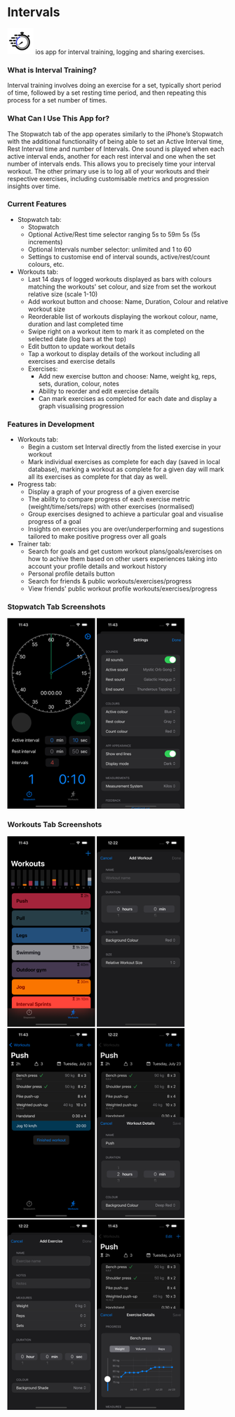 #  Intervals 
<img src="https://github.com/dccunning/Intervals/blob/main/Interval%20Stopwatch/Assets.xcassets/AppIcon.appiconset/icon_v3.png" alt="App Icon" width="60"/>
ios app for interval training, logging and sharing exercises.

### What is Interval Training?
Interval training involves doing an exercise for a set, typically short period of time, followed by a set resting time period, and then repeating this process for a set number of times.


### What Can I Use This App for?
The Stopwatch tab of the app operates similarly to the iPhone’s Stopwatch with the additional functionality of being able to set an Active Interval time, Rest Interval time and number of Intervals. One sound is played when each active interval ends, another for each rest interval and one when the set number of intervals ends. This allows you to precisely time your interval workout. The other primary use is to log all of your workouts and their respective exercises, including customisable metrics and progression insights over time.

### Current Features
- Stopwatch tab:
    - Stopwatch 
    - Optional Active/Rest time selector ranging 5s to 59m 5s (5s increments)
    - Optional Intervals number selector: unlimited and 1 to 60
    - Settings to customise end of interval sounds, active/rest/count colours, etc.
- Workouts tab:
    - Last 14 days of logged workouts displayed as bars with colours matching the workouts' set colour, and size from set the workout relative size (scale 1-10)
    - Add workout button and choose: Name, Duration, Colour and relative workout size
    - Reorderable list of workouts displaying the workout colour, name, duration and last completed time
    - Swipe right on a workout item to mark it as completed on the selected date (log bars at the top)
    - Edit button to update workout details
    - Tap a workout to display details of the workout including all exercises and exercise details
    - Exercises:
        - Add new exercise button and choose: Name, weight kg, reps, sets, duration, colour, notes
        - Ability to reorder and edit exercise details
        - Can mark exercises as completed for each date and display a graph visualising progression

### Features in Development
- Workouts tab:
    - Begin a custom set Interval directly from the listed exercise in your workout
    - Mark individual exercises as complete for each day (saved in local database), marking a workout as complete for a given day will mark all its exercises as complete for that day as well.
- Progress tab:
    - Display a graph of your progress of a given exercise
    - The ability to compare progress of each exercise metric (weight/time/sets/reps) with other exercises (normalised)
    - Group exercises designed to achieve a particular goal and visualise progress of a goal
    - Insights on exercises you are over/underperforming and sugestions tailored to make positive progress over all goals
- Trainer tab:
  - Search for goals and get custom workout plans/goals/exercises on how to achive them based on other users experiences taking into account your profile details and workout history
  - Personal profile details button
  - Search for friends & public workouts/exercises/progress
  - View friends' public workout profile workouts/exercises/progress




### Stopwatch Tab Screenshots
<img src="https://github.com/dccunning/Intervals/blob/main/screenshots/Stopwatch.PNG" alt="Stopwatch" width="200"/> <img src="https://github.com/dccunning/Intervals/blob/main/screenshots/Settings.png" alt="Settings" width="200"/> 

### Workouts Tab Screenshots
<img src="https://github.com/dccunning/Intervals/blob/main/screenshots/Workouts.PNG" alt="Workouts" width="200"/> <img src="https://github.com/dccunning/Intervals/blob/main/screenshots/AddWorkout.PNG" alt="Add Workout" width="200"/> <img src="https://github.com/dccunning/Intervals/blob/main/screenshots/Exercises.png" alt="Workouts" width="200"/> <img src="https://github.com/dccunning/Intervals/blob/main/screenshots/WorkoutDetails.PNG" alt="Workout Details" width="200"/> <img src="https://github.com/dccunning/Intervals/blob/main/screenshots/AddExercise.PNG" alt="Add Exercise" width="200"/> <img src="https://github.com/dccunning/Intervals/blob/main/screenshots/ExerciseDetails.png" alt="Workouts" width="200"/>
